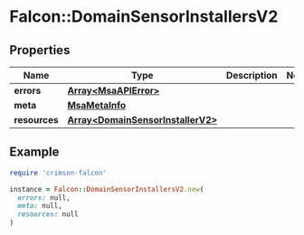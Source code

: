 # Falcon::DomainSensorInstallersV2

## Properties

| Name | Type | Description | Notes |
| ---- | ---- | ----------- | ----- |
| **errors** | [**Array&lt;MsaAPIError&gt;**](MsaAPIError.md) |  |  |
| **meta** | [**MsaMetaInfo**](MsaMetaInfo.md) |  |  |
| **resources** | [**Array&lt;DomainSensorInstallerV2&gt;**](DomainSensorInstallerV2.md) |  |  |

## Example

```ruby
require 'crimson-falcon'

instance = Falcon::DomainSensorInstallersV2.new(
  errors: null,
  meta: null,
  resources: null
)
```

